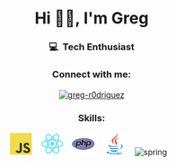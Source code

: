 <h1 align="center">Hi &#128075;&#127996;, I'm Greg</h1>
<h3 align="center">💻&nbsp;&nbsp;Tech Enthusiast</h3>
<h3 align="center">Connect with me:</h3>
<p align="center">
<a href="https://linkedin.com/in/greg-rodriguez-jr" target="_blank"><img align="center" src="https://raw.githubusercontent.com/rahuldkjain/github-profile-readme-generator/master/src/images/icons/Social/linked-in-alt.svg" alt="greg-r0driguez" height="30" width="40" /></a>
</p>

<h3 align="center">Skills:</h3>
<p align="center">
<img src="https://raw.githubusercontent.com/devicons/devicon/master/icons/javascript/javascript-original.svg" alt="javascript" width="40" height="40"/>&nbsp;&nbsp;&nbsp;
<img src="https://raw.githubusercontent.com/devicons/devicon/master/icons/react/react-original.svg" alt="react" width="40" height="40"/>&nbsp;&nbsp;&nbsp;
<img src="https://raw.githubusercontent.com/devicons/devicon/master/icons/php/php-original.svg" alt="php" width="40" height="40"/>&nbsp;&nbsp;&nbsp;  
<img src="https://raw.githubusercontent.com/devicons/devicon/master/icons/java/java-original.svg" alt="java" width="40" height="40"/>&nbsp;&nbsp;&nbsp;
<img src="https://www.vectorlogo.zone/logos/springio/springio-icon.svg" alt="spring" width="40" height="40"/>&nbsp;&nbsp;&nbsp;
</p>
